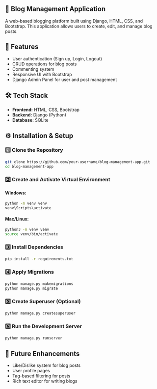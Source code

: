 ## 📌 Blog Management Application

A web-based blogging platform built using Django, HTML, CSS, and Bootstrap. This application allows users to create, edit, and manage blog posts.

## 🚀 Features
- User authentication (Sign up, Login, Logout)
- CRUD operations for blog posts
- Commenting system
- Responsive UI with Bootstrap
- Django Admin Panel for user and post management

## 🛠 Tech Stack
- **Frontend:** HTML, CSS, Bootstrap
- **Backend:** Django (Python)
- **Database:** SQLite

## ⚙️ Installation & Setup

### 1️⃣ Clone the Repository
```bash
git clone https://github.com/your-username/blog-management-app.git
cd blog-management-app
```

### 2️⃣ Create and Activate Virtual Environment
#### Windows:
```bash
python -m venv venv
venv\Scripts\activate
```

#### Mac/Linux:
```bash
python3 -m venv venv
source venv/bin/activate
```

### 3️⃣ Install Dependencies
```bash
pip install -r requirements.txt
```

### 4️⃣ Apply Migrations
```bash
python manage.py makemigrations
python manage.py migrate
```

### 5️⃣ Create Superuser (Optional)
```bash
python manage.py createsuperuser
```

### 6️⃣ Run the Development Server
```bash
python manage.py runserver
```

## 🔮 Future Enhancements
- Like/Dislike system for blog posts
- User profile pages
- Tag-based filtering for posts
- Rich text editor for writing blogs
